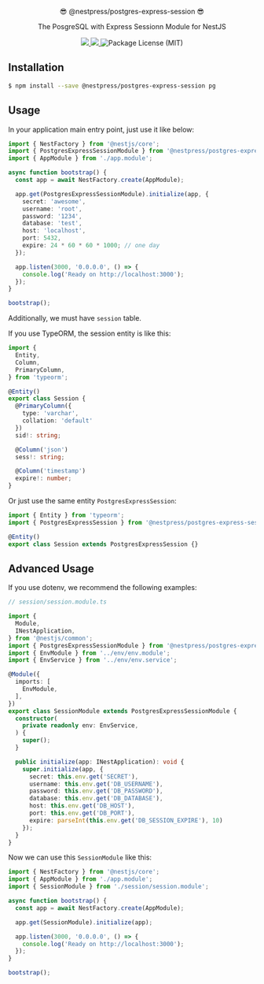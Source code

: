 <p align="center">😎 @nestpress/postgres-express-session 😎</p>
<p align="center">The PosgreSQL with Express Sessionn Module for NestJS</p>
<p align="center">
  <a href="https://npm.im/@nestpress/postgres-express-session" alt="A version of @nestpress/postgres-express-session">
    <img src="https://img.shields.io/npm/v/@nestpress/postgres-express-session.svg">
  </a>
  <a href="https://npm.im/@nestpress/postgres-express-session" alt="Downloads of @nestpress/postgres-express-session">
    <img src="https://img.shields.io/npm/dt/@nestpress/postgres-express-session.svg">
  </a>
  <img src="https://img.shields.io/npm/l/@nestpress/postgres-express-session.svg" alt="Package License (MIT)">
</p>

## Installation

```bash
$ npm install --save @nestpress/postgres-express-session pg
```

## Usage

In your application main entry point, just use it like below:

```ts
import { NestFactory } from '@nestjs/core';
import { PostgresExpressSessionModule } from '@nestpress/postgres-express-session';
import { AppModule } from './app.module';

async function bootstrap() {
  const app = await NestFactory.create(AppModule);

  app.get(PostgresExpressSessionModule).initialize(app, {
    secret: 'awesome',
    username: 'root',
    password: '1234',
    database: 'test',
    host: 'localhost',
    port: 5432,
    expire: 24 * 60 * 60 * 1000; // one day
  });

  app.listen(3000, '0.0.0.0', () => {
    console.log('Ready on http://localhost:3000');
  });
}

bootstrap();
```

Additionally, we must have `session` table.

If you use TypeORM, the session entity is like this:

```ts
import {
  Entity,
  Column,
  PrimaryColumn,
} from 'typeorm';

@Entity()
export class Session {
  @PrimaryColumn({
    type: 'varchar',
    collation: 'default'
  })
  sid!: string;

  @Column('json')
  sess!: string;

  @Column('timestamp')
  expire!: number;
}
```

Or just use the same entity `PostgresExpressSession`:

```ts
import { Entity } from 'typeorm';
import { PostgresExpressSession } from '@nestpress/postgres-express-session';

@Entity()
export class Session extends PostgresExpressSession {}
```

## Advanced Usage

If you use dotenv, we recommend the following examples:

```ts
// session/session.module.ts

import {
  Module,
  INestApplication,
} from '@nestjs/common';
import { PostgresExpressSessionModule } from '@nestpress/postgres-express-session';
import { EnvModule } from '../env/env.module';
import { EnvService } from '../env/env.service';

@Module({
  imports: [
    EnvModule,
  ],
})
export class SessionModule extends PostgresExpressSessionModule {
  constructor(
    private readonly env: EnvService,
  ) {
    super();
  }

  public initialize(app: INestApplication): void {
    super.initialize(app, {
      secret: this.env.get('SECRET'),
      username: this.env.get('DB_USERNAME'),
      password: this.env.get('DB_PASSWORD'),
      database: this.env.get('DB_DATABASE'),
      host: this.env.get('DB_HOST'),
      port: this.env.get('DB_PORT'),
      expire: parseInt(this.env.get('DB_SESSION_EXPIRE'), 10)
    });
  }
}
```

Now we can use this `SessionModule` like this:

```ts
import { NestFactory } from '@nestjs/core';
import { AppModule } from './app.module';
import { SessionModule } from './session/session.module';

async function bootstrap() {
  const app = await NestFactory.create(AppModule);

  app.get(SessionModule).initialize(app);

  app.listen(3000, '0.0.0.0', () => {
    console.log('Ready on http://localhost:3000');
  });
}

bootstrap();
```
